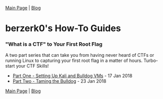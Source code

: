 [Main Page](../index.md) \| [Blog](https://github.com/berzerk0/GitPage/wiki/Post-Listing) <br>

# berzerk0's How-To Guides

### "What is a CTF" to Your First Root Flag

A two part series that can take you from having never heard of CTFs or running Linux to capturing your first root flag in a matter of hours. Turbo-start your CTF Skills!

* [Part One - Setting Up Kali and Bulldog VMs](FirstCTF_1of2_InfoAndSetup.md) - 17 Jan 2018
* [Part Two - Taming the Bulldog](FirstCTF_2of2_TamingTheBulldog.md) - 23 Jan 2018







[Main Page](../index.md) \| [Blog](https://github.com/berzerk0/GitPage/wiki/Post-Listing) <br>
